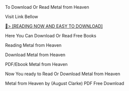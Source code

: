 To Download Or Read Metal from Heaven

Visit Link Bellow

<a href="https://uk.ebookarea.xyz/?book=205762592-metal-from-heaven">📖&gt; [READING NOW AND EASY TO DOWNLOAD]</a>

Here You Can Download Or Read Free Books

Reading Metal from Heaven

Download Metal from Heaven

PDF/Ebook Metal from Heaven

Now You ready to Read Or Download Metal from Heaven

Metal from Heaven by (August Clarke) PDF Free Download
